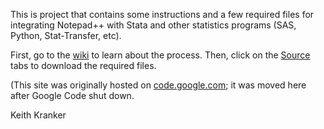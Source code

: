 This is project that contains some instructions and a few required files for integrating Notepad++ with Stata and other statistics programs (SAS, Python, Stat-Transfer, etc).

First, go to the [wiki](https://bitbucket.org/keithk/notepad-stats-integration/wiki/) to learn about the process. Then, click on the [Source](https://bitbucket.org/keithk/notepad-stats-integration/src) tabs to download the required files.

(This site was originally hosted on [code.google.com](https://code.google.com/); it was moved here after Google Code shut down.

Keith Kranker